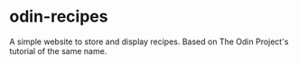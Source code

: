 # odin-recipes
A simple website to store and display recipes. Based on The Odin Project's tutorial of the same name.
